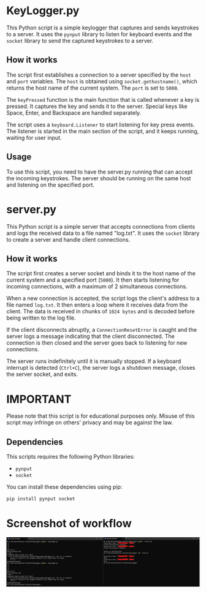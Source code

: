 # KeyLogger.py

This Python script is a simple keylogger that captures and sends keystrokes to a server. It uses the `pynput` library to listen for keyboard events and the `socket` library to send the captured keystrokes to a server.

## How it works

The script first establishes a connection to a server specified by the `host` and `port` variables. The `host` is obtained using `socket.gethostname()`, which returns the host name of the current system. The `port` is set to `5000`.

The `keyPressed` function is the main function that is called whenever a key is pressed. It captures the key and sends it to the server. Special keys like Space, Enter, and Backspace are handled separately.

The script uses a `keyboard.Listener` to start listening for key press events. The listener is started in the main section of the script, and it keeps running, waiting for user input.

## Usage

To use this script, you need to have the server.py running that can accept the incoming keystrokes. The server should be running on the same host and listening on the specified port.

# server.py

This Python script is a simple server that accepts connections from clients and logs the received data to a file named "log.txt". It uses the `socket` library to create a server and handle client connections.

## How it works

The script first creates a server socket and binds it to the host name of the current system and a specified port (`5000`). It then starts listening for incoming connections, with a maximum of 2 simultaneous connections.

When a new connection is accepted, the script logs the client's address to a file named `log.txt`. It then enters a loop where it receives data from the client. The data is received in chunks of `1024 bytes` and is decoded before being written to the log file.

If the client disconnects abruptly, a `ConnectionResetError` is caught and the server logs a message indicating that the client disconnected. The connection is then closed and the server goes back to listening for new connections.

The server runs indefinitely until it is manually stopped. If a keyboard interrupt is detected (`Ctrl+C`), the server logs a shutdown message, closes the server socket, and exits.

# IMPORTANT
Please note that this script is for educational purposes only. Misuse of this script may infringe on others' privacy and may be against the law.

## Dependencies

This scripts requires the following Python libraries:
- `pynput`
- `socket`

You can install these dependencies using pip:

```bash
pip install pynput socket
```

# Screenshot of workflow

<img src="https://github.com/Gpette01/KeyLogger/blob/main/images/image1.png">
